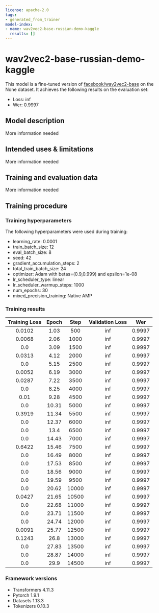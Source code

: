 ```yaml
---
license: apache-2.0
tags:
- generated_from_trainer
model-index:
- name: wav2vec2-base-russian-demo-kaggle
  results: []
---
```


<!-- This model card has been generated automatically according to the information the Trainer had access to. You
should probably proofread and complete it, then remove this comment. -->

# wav2vec2-base-russian-demo-kaggle

This model is a fine-tuned version of [facebook/wav2vec2-base](https://huggingface.co/facebook/wav2vec2-base) on the None dataset.
It achieves the following results on the evaluation set:
- Loss: inf
- Wer: 0.9997

## Model description

More information needed

## Intended uses & limitations

More information needed

## Training and evaluation data

More information needed

## Training procedure

### Training hyperparameters

The following hyperparameters were used during training:
- learning_rate: 0.0001
- train_batch_size: 12
- eval_batch_size: 8
- seed: 42
- gradient_accumulation_steps: 2
- total_train_batch_size: 24
- optimizer: Adam with betas=(0.9,0.999) and epsilon=1e-08
- lr_scheduler_type: linear
- lr_scheduler_warmup_steps: 1000
- num_epochs: 30
- mixed_precision_training: Native AMP

### Training results

| Training Loss | Epoch | Step  | Validation Loss | Wer    |
|:-------------:|:-----:|:-----:|:---------------:|:------:|
| 0.0102        | 1.03  | 500   | inf             | 0.9997 |
| 0.0068        | 2.06  | 1000  | inf             | 0.9997 |
| 0.0           | 3.09  | 1500  | inf             | 0.9997 |
| 0.0313        | 4.12  | 2000  | inf             | 0.9997 |
| 0.0           | 5.15  | 2500  | inf             | 0.9997 |
| 0.0052        | 6.19  | 3000  | inf             | 0.9997 |
| 0.0287        | 7.22  | 3500  | inf             | 0.9997 |
| 0.0           | 8.25  | 4000  | inf             | 0.9997 |
| 0.01          | 9.28  | 4500  | inf             | 0.9997 |
| 0.0           | 10.31 | 5000  | inf             | 0.9997 |
| 0.3919        | 11.34 | 5500  | inf             | 0.9997 |
| 0.0           | 12.37 | 6000  | inf             | 0.9997 |
| 0.0           | 13.4  | 6500  | inf             | 0.9997 |
| 0.0           | 14.43 | 7000  | inf             | 0.9997 |
| 0.6422        | 15.46 | 7500  | inf             | 0.9997 |
| 0.0           | 16.49 | 8000  | inf             | 0.9997 |
| 0.0           | 17.53 | 8500  | inf             | 0.9997 |
| 0.0           | 18.56 | 9000  | inf             | 0.9997 |
| 0.0           | 19.59 | 9500  | inf             | 0.9997 |
| 0.0           | 20.62 | 10000 | inf             | 0.9997 |
| 0.0427        | 21.65 | 10500 | inf             | 0.9997 |
| 0.0           | 22.68 | 11000 | inf             | 0.9997 |
| 0.0           | 23.71 | 11500 | inf             | 0.9997 |
| 0.0           | 24.74 | 12000 | inf             | 0.9997 |
| 0.0091        | 25.77 | 12500 | inf             | 0.9997 |
| 0.1243        | 26.8  | 13000 | inf             | 0.9997 |
| 0.0           | 27.83 | 13500 | inf             | 0.9997 |
| 0.0           | 28.87 | 14000 | inf             | 0.9997 |
| 0.0           | 29.9  | 14500 | inf             | 0.9997 |


### Framework versions

- Transformers 4.11.3
- Pytorch 1.9.1
- Datasets 1.13.3
- Tokenizers 0.10.3
